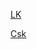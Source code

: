 [LK](https://app.powerbi.com/reportEmbed?reportId=d51fd334-0a4b-4291-b9e4-03812e11c688)

[Csk](https://app.powerbi.com/reportEmbed?reportId=d51fd334-0a4b-4291-b9e4-03812e11c688&autoAuth=true&ctid=21f26c24-0793-4b07-a73d-563cd2ec235f)
